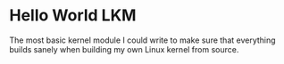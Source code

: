 # Hello World LKM

The most basic kernel module I could write to make sure
that everything builds sanely when building my own
Linux kernel from source.
